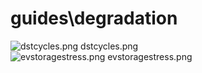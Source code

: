 <h1>guides\degradation</h1>
<div class="container text-center">
<div class="row">
<div class="col col-lg-2 col-6">
<img src="https://media.evkx.net/multimedia/guides/degradation/dstcycles_xst.png" class="img-thumbnail" alt="dstcycles.png">
dstcycles.png
</div>
<div class="col col-lg-2 col-6">
<img src="https://media.evkx.net/multimedia/guides/degradation/evstoragestress_xst.png" class="img-thumbnail" alt="evstoragestress.png">
evstoragestress.png
</div>
</div>
</div>
